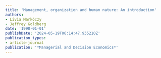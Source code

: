 ```yaml
---
title: 'Management, organization and human nature: An introduction'
authors:
- Lívia Markóczy
- Jeffrey Goldberg
date: '1998-01-01'
publishDate: '2024-05-19T06:14:47.935210Z'
publication_types:
- article-journal
publication: '*Managerial and Decision Economics*'
---
```


